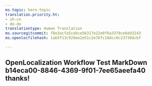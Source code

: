 ```yaml
---
ms.topic: hero-topic
translation.priority.ht:
- zh-cn
- de-de
translationtype: Human Translation
ms.sourcegitcommit: f8e3acfa5cebce56317e22e0f6a3378ce6dd3243
ms.openlocfilehash: 1ab5f13c929ee2e51c2e76fc18dcc0c23730dcbf

---
```

## OpenLocalization Workflow Test MarkDown b14eca00-8846-4369-9f01-7ee65aeefa40 thanks!



<!--HONumber=Jul16_HO4-->


